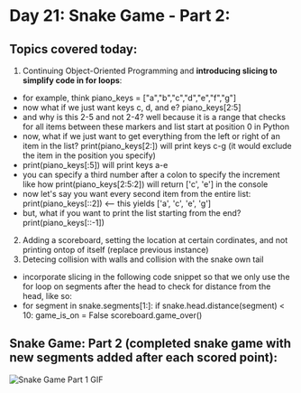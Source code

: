 # Day 21: Snake Game - Part 2:

## Topics covered today:
1. Continuing Object-Oriented Programming and **introducing slicing to simplify code in for loops**:
- for example, think piano_keys = ["a","b","c","d","e","f","g"]
- now what if we just want keys c, d, and e? piano_keys[2:5]
- and why is this 2-5 and not 2-4? well because it is a range that checks for all items between these markers and list start at position 0 in Python
- now, what if we just want to get everything from the left or right of an item in the list? print(piano_keys[2:]) will print keys c-g (it would exclude the item in the position you specify)
- print(piano_keys[:5]) will print keys a-e
- you can specify a third number after a colon to specify the increment like how print(piano_keys[2:5:2]) will return ['c', 'e'] in the console
- now let's say you want every second item from the entire list: print(piano_keys[::2]) <-- this yields ['a', 'c', 'e', 'g']
- but, what if you want to print the list starting from the end? print(piano_keys[::-1])
2. Adding a scoreboard, setting the location at certain cordinates, and not printing ontop of itself (replace previous instance)
3. Detecing collision with walls and collision with the snake own tail
- incorporate slicing in the following code snippet so that we only use the for loop on segments after the head to check for distance from the head, like so:
- for segment in snake.segments[1:]:
        if snake.head.distance(segment) < 10:
            game_is_on = False
            scoreboard.game_over()

## Snake Game: Part 2 (completed snake game with new segments added after each scored point):
![Snake Game Part 1 GIF](https://github.com/Christopherdillard99/Python-100-Days-of-Code/assets/121410201/f12ab237-7c86-460b-aca6-8ef39acc9732)



